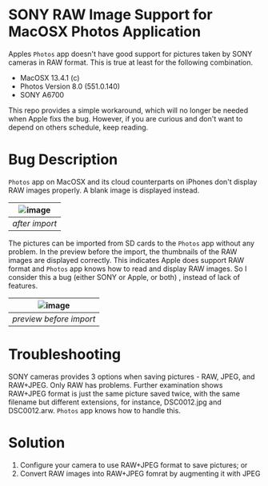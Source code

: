 # SONY RAW Image Support for MacOSX Photos Application
Apples `Photos` app doesn't have good support for pictures taken by SONY cameras in RAW format. This is true at least for the following combination. 

* MacOSX 13.4.1 (c) 
* Photos Version 8.0 (551.0.140)
* SONY A6700

This repo provides a simple workaround, which will no longer be needed when Apple fixs the bug. However, if you are curious and don't want to depend on others schedule, keep reading.

# Bug Description
`Photos` app on MacOSX and its cloud counterparts on iPhones don't display RAW images properly. A blank image is displayed instead. 

| ![image](https://github.com/lqu/macsonyraw/assets/432856/482fa5d2-c373-41b9-b1db-67d7c90a644c) |
|:--:| 
| *after import* |


The pictures can be imported from SD cards to the `Photos` app without any problem. In the preview before the import, the thumbnails of the RAW images are displayed correctly. This indicates Apple does support RAW format and `Photos` app knows how to read and display RAW images. So I consider this a bug (either SONY or Apple, or both) , instead of lack of features. 

| ![image](https://github.com/lqu/macsonyraw/assets/432856/0ed6ec07-c6a1-48d1-bdfa-f3e2562fdaf4) |
|:--:| 
| *preview before import* |


# Troubleshooting
SONY cameras provides 3 options when saving pictures - RAW, JPEG, and RAW+JPEG. Only RAW has problems. Further examination shows RAW+JPEG format is just the same picture saved twice, with the same filename but different extensions, for instance, DSC0012.jpg and DSC0012.arw. `Photos` app knows how to handle this.


# Solution
1. Configure your camera to use RAW+JPEG format to save pictures; or
2. Convert RAW images into RAW+JPEG fomrat by augmenting it with JPEG
